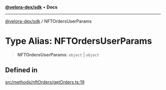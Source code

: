 [**@velora-dex/sdk**](../README.md) • **Docs**

***

[@velora-dex/sdk](../globals.md) / NFTOrdersUserParams

# Type Alias: NFTOrdersUserParams

> **NFTOrdersUserParams**: `object` \| `object`

## Defined in

[src/methods/nftOrders/getOrders.ts:19](https://github.com/paraswap/paraswap-sdk/blob/master/src/methods/nftOrders/getOrders.ts#L19)
